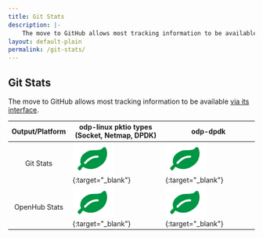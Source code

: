 ```yaml
---
title: Git Stats
description: |-
    The move to GitHub allows most tracking information to be available via its interface github.com/Linaro/odp/graphs/contributors
layout: default-plain
permalink: /git-stats/
---
```

## Git Stats

The move to GitHub allows most tracking information to be available [via its interface](https://github.com/Linaro/odp/graphs/contributors).

| Output/Platform | odp-linux pktio types<br />(Socket, Netmap, DPDK) | odp-dpdk |
| :-------------: | ------------------------------------------------- | -------- |
| Git Stats       | [![Leaf Icon](/assets/images/leaf.png)](/linux-generic-gitstats/index.html){:target="_blank"} | [![Leaf Icon](/assets/images/leaf.png)](/linux-dpdk-gitstats/index.html){:target="_blank"} |
| OpenHub Stats   | [![Leaf Icon](/assets/images/leaf.png)](https://www.openhub.net/p/OpenDataPlane-ODP){:target="_blank"} | [![Leaf Icon](/assets/images/leaf.png)](https://www.openhub.net/p/ODP-DPDK){:target="_blank"} |
